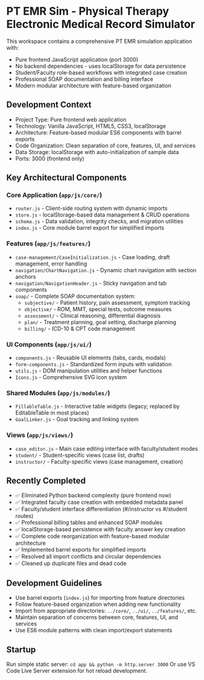# PT EMR Sim - Physical Therapy Electronic Medical Record Simulator

This workspace contains a comprehensive PT EMR simulation application with:
- Pure frontend JavaScript application (port 3000)
- No backend dependencies - uses localStorage for data persistence
- Student/Faculty role-based workflows with integrated case creation
- Professional SOAP documentation and billing interface
- Modern modular architecture with feature-based organization

## Development Context
- Project Type: Pure frontend web application
- Technology: Vanilla JavaScript, HTML5, CSS3, localStorage
- Architecture: Feature-based modular ES6 components with barrel exports
- Code Organization: Clean separation of core, features, UI, and services
- Data Storage: localStorage with auto-initialization of sample data
- Ports: 3000 (frontend only)

## Key Architectural Components

### Core Application (`app/js/core/`)
- `router.js` - Client-side routing system with dynamic imports
- `store.js` - localStorage-based data management & CRUD operations
- `schema.js` - Data validation, integrity checks, and migration utilities
- `index.js` - Core module barrel export for simplified imports

### Features (`app/js/features/`)
- `case-management/CaseInitialization.js` - Case loading, draft management, error handling
- `navigation/ChartNavigation.js` - Dynamic chart navigation with section anchors
- `navigation/NavigationHeader.js` - Sticky navigation and tab components
- `soap/` - Complete SOAP documentation system:
  - `subjective/` - Patient history, pain assessment, symptom tracking
  - `objective/` - ROM, MMT, special tests, outcome measures
  - `assessment/` - Clinical reasoning, differential diagnosis
  - `plan/` - Treatment planning, goal setting, discharge planning
  - `billing/` - ICD-10 & CPT code management

### UI Components (`app/js/ui/`)
- `components.js` - Reusable UI elements (tabs, cards, modals)
- `form-components.js` - Standardized form inputs with validation
- `utils.js` - DOM manipulation utilities and helper functions
- `Icons.js` - Comprehensive SVG icon system

### Shared Modules (`app/js/modules/`)
- `FillableTable.js` - Interactive table widgets (legacy; replaced by EditableTable in most places)
- `GoalLinker.js` - Goal tracking and linking system

### Views (`app/js/views/`)
- `case_editor.js` - Main case editing interface with faculty/student modes
- `student/` - Student-specific views (case list, drafts)
- `instructor/` - Faculty-specific views (case management, creation)

## Recently Completed
- ✅ Eliminated Python backend complexity (pure frontend now)
- ✅ Integrated faculty case creation with embedded metadata panel
- ✅ Faculty/student interface differentiation (#/instructor vs #/student routes)
- ✅ Professional billing tables and enhanced SOAP modules
- ✅ localStorage-based persistence with faculty answer key creation
- ✅ Complete code reorganization with feature-based modular architecture
- ✅ Implemented barrel exports for simplified imports
- ✅ Resolved all import conflicts and circular dependencies
- ✅ Cleaned up duplicate files and dead code

## Development Guidelines
- Use barrel exports (`index.js`) for importing from feature directories
- Follow feature-based organization when adding new functionality
- Import from appropriate directories: `../core/`, `../ui/`, `../features/`, etc.
- Maintain separation of concerns between core, features, UI, and services
- Use ES6 module patterns with clean import/export statements

## Startup
Run simple static server: `cd app && python -m http.server 3000`
Or use VS Code Live Server extension for hot reload development.
